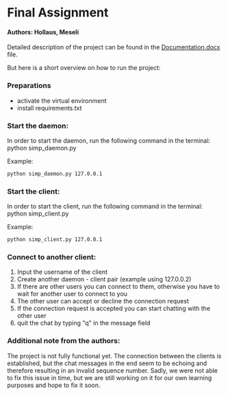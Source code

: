 # Final Assignment 
#### Authors: Hollaus, Meseli

Detailed description of the project can be found in the [Documentation.docx](Documentation.docx) file.

But here is a short overview on how to run the project:

### Preparations
- activate the virtual environment
- install requirements.txt

### Start the daemon:
In order to start the daemon, run the following command in the terminal:
python simp_daemon.py <IP address>

Example:
```bash
python simp_daemon.py 127.0.0.1
```
### Start the client:
In order to start the client, run the following command in the terminal:
python simp_client.py <daemon IP>

Example:
```bash
python simp_client.py 127.0.0.1
```

### Connect to another client:

1. Input the username of the client
2. Create another daemon - client pair (example using 127.0.0.2)
3. If there are other users you can connect to them, otherwise you have to wait for another user to connect to you
4. The other user can accept or decline the connection request 
5. If the connection request is accepted you can start chatting with the other user 
6. quit the chat by typing "q" in the message field


### Additional note from the authors:
The project is not fully functional yet. The connection between the clients is established, but the chat messages in the end seem to be echoing and therefore resulting in an invalid sequence number. 
Sadly, we were not able to fix this issue in time, but we are still working on it for our own learning purposes and hope to fix it soon.